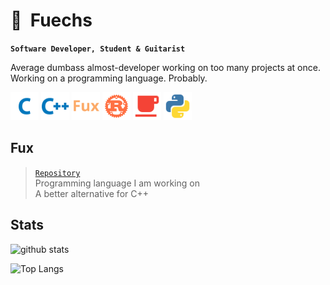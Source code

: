 # 🐾&nbsp;&nbsp;Fuechs

**`Software Developer, Student & Guitarist`**

Average dumbass almost-developer working on too many projects at once.
Working on a programming language. Probably.

<img width="45px" src="./assets/c.svg"/> <img width="45px" src="./assets/cpp.svg" /> <img width="45px" src="./assets/fux.svg" />  <img width="45px" src="./assets/rust.svg" /> <img width="45px" src="./assets/java.svg" /> <img width="45px" src="./assets/python.svg"/>

## Fux

> [`Repository`](https://github.com/Fuechs/Fux) \
> Programming language I am working on \
> A better alternative for C++


## Stats

![github stats](https://github-readme-stats.vercel.app/api?username=Fuechs&show_icons=true&theme=dark)

![Top Langs](https://github-readme-stats.vercel.app/api/top-langs/?username=Fuechs&layout=compact&theme=dark)
